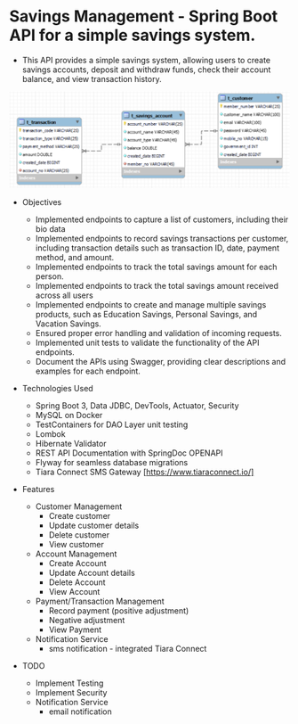 #  Savings Management - Spring Boot API for a simple savings system.
   +  This API provides a simple savings system, allowing users to create savings accounts, deposit and withdraw funds, check their account balance, and view transaction history.

![img.png](img.png)

   +   Objectives
       +  Implemented endpoints to capture a list of customers, including their bio data
       +  Implemented endpoints to record savings transactions per customer, including transaction details such as transaction ID, date, payment method, and amount.
       +  Implemented endpoints to track the total savings amount for each person.
       +  Implemented endpoints to track the total savings amount received across all users
       +  Implemented endpoints to create and manage multiple savings products, such as Education Savings, Personal Savings, and Vacation Savings.
       +  Ensured proper error handling and validation of incoming requests.
       +  Implemented unit tests to validate the functionality of the API endpoints.
       +  Document the APIs using Swagger, providing clear descriptions and examples for each endpoint.

   +   Technologies Used
       +  Spring Boot 3, Data JDBC, DevTools, Actuator, Security
       +  MySQL on Docker
       +  TestContainers for DAO Layer unit testing
       +  Lombok
       +  Hibernate Validator
       +  REST API Documentation with SpringDoc OPENAPI
       +  Flyway for seamless database migrations
       +  Tiara Connect SMS Gateway [https://www.tiaraconnect.io/]
     
   +    Features
        +  Customer Management
           +  Create customer
           +  Update customer details
           +  Delete customer
           +  View customer
        +  Account Management
           +  Create Account
           +  Update Account details
           +  Delete Account
           +  View Account
        +  Payment/Transaction Management
           +  Record payment (positive adjustment)
           +  Negative adjustment
           +  View Payment
        +  Notification Service
           +  sms notification - integrated Tiara Connect
  +    TODO
       +  Implement Testing
       +  Implement Security
       +  Notification Service
          +  email notification